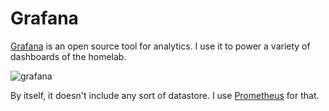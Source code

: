 # Grafana

[Grafana](https://grafana.com/) is an open source tool for analytics. I use it to power a variety of dashboards of the homelab.

![grafana](https://user-images.githubusercontent.com/934497/44185068-2a718000-a0e0-11e8-8201-b33aabf922e0.png)

By itself, it doesn't include any sort of datastore. I use [Prometheus](../prometheus/README.md) for that.
